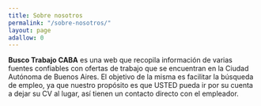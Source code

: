 ```yaml
---
title: Sobre nosotros
permalink: "/sobre-nosotros/"
layout: page
adallow: 0
---
```


**Busco Trabajo CABA** es una web que recopila información de varias fuentes confiables con ofertas de trabajo que se encuentran en la Ciudad Autónoma de Buenos Aires. El objetivo de la misma es facilitar la búsqueda de empleo, ya que nuestro propósito es que USTED pueda ir por su cuenta a dejar su CV al lugar, así tienen un contacto directo con el empleador.
